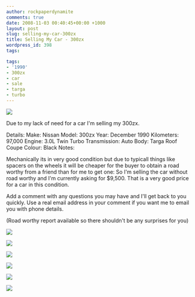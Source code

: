 ```yaml
---
author: rockpaperdynamite
comments: true
date: 2008-11-03 00:40:45+00:00 +1000
layout: post
slug: selling-my-car-300zx
title: Selling My Car - 300zx
wordpress_id: 398
tags:

tags:
- '1990'
- 300zx
- car
- sale
- targa
- turbo
---
```


[![](http://rockpaperdynamite.files.wordpress.com/2008/11/small-front2.jpg?w=300)](http://rockpaperdynamite.files.wordpress.com/2008/11/small-front2.jpg)

Due to my lack of need for a car I'm selling my 300zx.

<!-- more -->

Details:
Make: Nissan
Model: 300zx
Year: December 1990
Kilometers: 97,000
Engine: 3.0L Twin Turbo
Transmission: Auto
Body: Targa Roof Coupe
Colour: Black
Notes:

Mechanically its in very good condition but due to typicall things like spacers on the wheels it will be cheaper for the buyer to obtain a road worthy from a friend than for me to get one: So I'm selling the car without road worthy and I'm currently asking for $9,500. That is a very good price for a car in this condition.

Add a comment with any questions you may have and I'll get back to you quickly. Use a real email address in your comment if you want me to email you with phone details.

(Road worthy report available so there shouldn't be any surprises for you)

[![](http://rockpaperdynamite.files.wordpress.com/2008/11/small-rear.jpg?w=300)](http://rockpaperdynamite.files.wordpress.com/2008/11/small-rear.jpg)

[![](http://rockpaperdynamite.files.wordpress.com/2008/11/small-back-seat.jpg?w=300)](http://rockpaperdynamite.files.wordpress.com/2008/11/small-back-seat.jpg)

[![](http://rockpaperdynamite.files.wordpress.com/2008/11/small-boot.jpg?w=300)](http://rockpaperdynamite.files.wordpress.com/2008/11/small-boot.jpg)

[![](http://rockpaperdynamite.files.wordpress.com/2008/11/small-dash.jpg?w=300)](http://rockpaperdynamite.files.wordpress.com/2008/11/small-dash.jpg)

[![](http://rockpaperdynamite.files.wordpress.com/2008/11/small-passenger.jpg?w=300)](http://rockpaperdynamite.files.wordpress.com/2008/11/small-passenger.jpg)

[![](http://rockpaperdynamite.files.wordpress.com/2008/11/small-tear.jpg?w=300)](http://rockpaperdynamite.files.wordpress.com/2008/11/small-tear.jpg)

